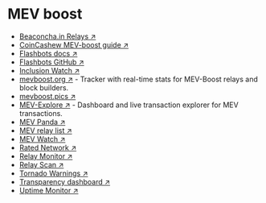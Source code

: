 # MEV boost

* [Beaconcha.in Relays ↗](https://beaconcha.in/relays)
* [CoinCashew MEV-boost guide ↗](https://www.coincashew.com/coins/overview-eth/mev-boost)
* [Flashbots docs ↗](https://docs.flashbots.net)
* [Flashbots GitHub ↗](https://github.com/flashbots/pm)
* [Inclusion Watch ↗](https://www.inclusion.watch)
* [mevboost.org ↗](https://www.mevboost.org) - Tracker with real-time stats for MEV-Boost relays and block builders.
* [mevboost.pics ↗](https://www.mevboost.pics)
* [MEV-Explore ↗](https://explore.flashbots.net) - Dashboard and live transaction explorer for MEV transactions.
* [MEV Panda ↗](https://www.mevpanda.com)
* [MEV relay list ↗](https://ethstaker.cc/mev-relay-list)
* [MEV Watch ↗](https://www.mevwatch.info)
* [Rated Network ↗](https://www.rated.network/relays?network=mainnet)
* [Relay Monitor ↗](https://app.metrika.co/dashboard/ethereum/relay-monitor/north-america-east?tr=30m)
* [Relay Scan ↗](https://www.relayscan.io)
* [Tornado Warnings ↗](https://tornado-warning.info)
* [Transparency dashboard ↗](https://transparency.flashbots.net)
* [Uptime Monitor ↗](https://mev-relays.beaconstate.info)
